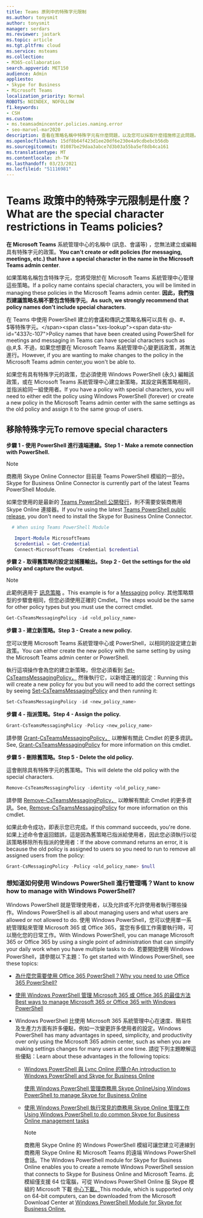 ```yaml
---
title: Teams 原則中的特殊字元限制
ms.author: tonysmit
author: tonysmit
manager: serdars
ms.reviewer: jastark
ms.topic: article
ms.tgt.pltfrm: cloud
ms.service: msteams
ms.collection:
- M365-collaboration
search.appverid: MET150
audience: Admin
appliesto:
- Skype for Business
- Microsoft Teams
localization_priority: Normal
ROBOTS: NOINDEX, NOFOLLOW
f1.keywords:
- CSH
ms.custom:
- ms.teamsadmincenter.policies.naming.error
- seo-marvel-mar2020
description: 查看在策略名稱中特殊字元有什麼問題，以及您可以採取什麼措施修正此問題。
ms.openlocfilehash: 15df8b64f423d1ee20df6e230e4a9cdbebcb56db
ms.sourcegitcommit: 01087be29daa3abce7d3b03a55ba5ef8db4ca161
ms.translationtype: MT
ms.contentlocale: zh-TW
ms.lasthandoff: 03/23/2021
ms.locfileid: "51116981"
---
```

# <a name="what-are-the-special-character-restrictions-in-teams-policies"></a><span data-ttu-id="4337c-103">Teams 政策中的特殊字元限制是什麼？</span><span class="sxs-lookup"><span data-stu-id="4337c-103">What are the special character restrictions in Teams policies?</span></span>

<span data-ttu-id="4337c-104">**在 Microsoft Teams** 系統管理中心的名稱中 (訊息、會議等) ，您無法建立或編輯具有特殊字元的政策。</span><span class="sxs-lookup"><span data-stu-id="4337c-104">**You can't create or edit policies (for messaging, meetings, etc.) that have a special character in the name in the Microsoft Teams admin center**.</span></span> 

<span data-ttu-id="4337c-105">如果策略名稱包含特殊字元，您將受限於在 Microsoft Teams 系統管理中心管理這些策略。</span><span class="sxs-lookup"><span data-stu-id="4337c-105">If a policy name contains special characters, you will be limited in managing these policies in the Microsoft Teams admin center.</span></span> <span data-ttu-id="4337c-106">**因此，我們強烈建議策略名稱不要包含特殊字元**。</span><span class="sxs-lookup"><span data-stu-id="4337c-106">**As such, we strongly recommend that policy names don't include special characters**.</span></span> 

<span data-ttu-id="4337c-107">在 Teams 中使用 PowerShell 建立的會議和傳訊之策略名稱可以具有 @、#、$等特殊字元。</span><span class="sxs-lookup"><span data-stu-id="4337c-107">Policy names that have been created using PowerShell for meetings and messaging in Teams can have special characters such as @,#,$.</span></span> <span data-ttu-id="4337c-108">不過，如果您想要在 Microsoft Teams 系統管理中心變更該政策，將無法進行。</span><span class="sxs-lookup"><span data-stu-id="4337c-108">However, if you are wanting to make changes to the policy in the Microsoft Teams admin center,you won't be able to.</span></span> 

<span data-ttu-id="4337c-109">如果您有具有特殊字元的政策，您必須使用 Windows PowerShell (永久) 編輯該政策，或在 Microsoft Teams 系統管理中心建立新策略，其設定與舊策略相同，並指派給同一組使用者。</span><span class="sxs-lookup"><span data-stu-id="4337c-109">If you have a policy with special characters, you will need to either edit the policy using Windows PowerShell (forever) or create a new policy in the Microsoft Teams admin center with the same settings as the old policy and assign it to the same group of users.</span></span>

## <a name="to-remove-special-characters"></a><span data-ttu-id="4337c-110">移除特殊字元</span><span class="sxs-lookup"><span data-stu-id="4337c-110">To remove special characters</span></span>

<span data-ttu-id="4337c-111">**步驟 1 - 使用 PowerShell 進行遠端連線。**</span><span class="sxs-lookup"><span data-stu-id="4337c-111">**Step 1 - Make a remote connection with PowerShell.**</span></span>
> [!NOTE]
> <span data-ttu-id="4337c-112">商務用 Skype Online Connector 目前是 Teams PowerShell 模組的一部分。</span><span class="sxs-lookup"><span data-stu-id="4337c-112">Skype for Business Online Connector is currently part of the latest Teams PowerShell Module.</span></span>
>
> <span data-ttu-id="4337c-113">如果您使用的是最新的 [Teams PowerShell 公開發行](https://www.powershellgallery.com/packages/MicrosoftTeams/)，則不需要安裝商務用 Skype Online 連接器。</span><span class="sxs-lookup"><span data-stu-id="4337c-113">If you're using the latest [Teams PowerShell public release](https://www.powershellgallery.com/packages/MicrosoftTeams/), you don't need to install the Skype for Business Online Connector.</span></span>

```powershell
  # When using Teams PowerShell Module

   Import-Module MicrosoftTeams
   $credential = Get-Credential
   Connect-MicrosoftTeams -Credential $credential
```


<span data-ttu-id="4337c-114">**步驟 2 - 取得舊策略的設定並捕獲輸出。**</span><span class="sxs-lookup"><span data-stu-id="4337c-114">**Step 2 - Get the settings for the old policy and capture the output.**</span></span>

> [!NOTE]
> <span data-ttu-id="4337c-115">此範例適用于 [訊息策略](/powershell/module/skype/get-csteamsmessagingpolicy?view=skype-ps) 。</span><span class="sxs-lookup"><span data-stu-id="4337c-115">This example is for a [Messaging](/powershell/module/skype/get-csteamsmessagingpolicy?view=skype-ps) policy.</span></span>  <span data-ttu-id="4337c-116">其他策略類型的步驟會相同，但您必須使用正確的 Cmdlet。</span><span class="sxs-lookup"><span data-stu-id="4337c-116">The steps would be the same for other policy types but you must use the correct cmdlet.</span></span> 

  ```PowerShell
  Get-CsTeamsMessagingPolicy -id <old_policy_name>
  ```


<span data-ttu-id="4337c-117">**步驟 3 - 建立新策略。**</span><span class="sxs-lookup"><span data-stu-id="4337c-117">**Step 3 - Create a new policy.**</span></span>

<span data-ttu-id="4337c-118">您可以使用 Microsoft Teams 系統管理中心或 PowerShell，以相同的設定建立新政策。</span><span class="sxs-lookup"><span data-stu-id="4337c-118">You can either create the new policy with the same setting by using the Microsoft Teams admin center or PowerShell.</span></span>

<span data-ttu-id="4337c-119">執行這項操作會為您的建立新策略，但您必須看到 [Set-CsTeamsMessagingPolicy，](/powershell/module/skype/set-csteamsmessagingpolicy?view=skype-ps) 然後執行它，以新增正確的設定：</span><span class="sxs-lookup"><span data-stu-id="4337c-119">Running this will create a new policy for you but you will need to add the correct settings by seeing [Set-CsTeamsMessagingPolicy](/powershell/module/skype/set-csteamsmessagingpolicy?view=skype-ps) and then running it:</span></span>

  ```PowerShell
  Set-CsTeamsMessagingPolicy -id <new_policy_name>
 ```
<span data-ttu-id="4337c-120">**步驟 4 - 指派策略。**</span><span class="sxs-lookup"><span data-stu-id="4337c-120">**Step 4 - Assign the policy.**</span></span>
 ```PowerShell
Grant-CsTeamsMessagingPolicy -Policy <new_policy_name>
 ```
<span data-ttu-id="4337c-121">請參閱 [Grant-CsTeamsMessagingPolicy，](/powershell/module/skype/grant-csteamsmessagingpolicy?view=skype-ps) 以瞭解有關此 Cmdlet 的更多資訊。</span><span class="sxs-lookup"><span data-stu-id="4337c-121">See, [Grant-CsTeamsMessagingPolicy](/powershell/module/skype/grant-csteamsmessagingpolicy?view=skype-ps) for more information on this cmdlet.</span></span>

<span data-ttu-id="4337c-122">**步驟 5 - 刪除舊策略。**</span><span class="sxs-lookup"><span data-stu-id="4337c-122">**Step 5 - Delete the old policy.**</span></span>

<span data-ttu-id="4337c-123">這會刪除具有特殊字元的舊策略。</span><span class="sxs-lookup"><span data-stu-id="4337c-123">This will delete the old policy with the special characters.</span></span>
  ```PowerShell
  Remove-CsTeamsMessagingPolicy -identity <old_policy_name>
  ```
<span data-ttu-id="4337c-124">請參閱 [Remove-CsTeamsMessagingPolicy，](/powershell/module/skype/remove-csteamsmessagingpolicy?view=skype-ps) 以瞭解有關此 Cmdlet 的更多資訊。</span><span class="sxs-lookup"><span data-stu-id="4337c-124">See, [Remove-CsTeamsMessagingPolicy](/powershell/module/skype/remove-csteamsmessagingpolicy?view=skype-ps) for more information on this cmdlet.</span></span>

<span data-ttu-id="4337c-125">如果此命令成功，即表示您已完成。</span><span class="sxs-lookup"><span data-stu-id="4337c-125">If this command succeeds, you're done.</span></span> <span data-ttu-id="4337c-126">如果上述命令會返回錯誤，這是因為舊策略已指派給使用者，因此您必須執行以從該策略移除所有指派的使用者：</span><span class="sxs-lookup"><span data-stu-id="4337c-126">If the above command returns an error, it is because the old policy is assigned to users so you need to run to remove all assigned users from the policy:</span></span>

```PowerShell
Grant-CsMessagingPolicy -Policy <old_policy_name> $null
```
### <a name="want-to-know-how-to-manage-with-windows-powershell"></a><span data-ttu-id="4337c-127">想知道如何使用 Windows PowerShell 進行管理嗎？</span><span class="sxs-lookup"><span data-stu-id="4337c-127">Want to know how to manage with Windows PowerShell?</span></span>

<span data-ttu-id="4337c-128">Windows PowerShell 就是管理使用者，以及允許或不允許使用者執行哪些操作。</span><span class="sxs-lookup"><span data-stu-id="4337c-128">Windows PowerShell is all about managing users and what users are allowed or not allowed to do.</span></span> <span data-ttu-id="4337c-129">使用 Windows PowerShell，您可以使用單一系統管理點來管理 Microsoft 365 或 Office 365，當您有多個工作需要執行時，可以簡化您的日常工作。</span><span class="sxs-lookup"><span data-stu-id="4337c-129">With Windows PowerShell, you can manage Microsoft 365 or Office 365 by using a single point of administration that can simplify your daily work when you have multiple tasks to do.</span></span> <span data-ttu-id="4337c-130">若要開始使用 Windows PowerShell，請參閱以下主題：</span><span class="sxs-lookup"><span data-stu-id="4337c-130">To get started with Windows PowerShell, see these topics:</span></span>
    
  - [<span data-ttu-id="4337c-131">為什麼您需要使用 Office 365 PowerShell？</span><span class="sxs-lookup"><span data-stu-id="4337c-131">Why you need to use Office 365 PowerShell?</span></span>](/microsoft-365/enterprise/why-you-need-to-use-microsoft-365-powershell)
    
  - <span data-ttu-id="4337c-132">[使用 Windows PowerShell 管理 Microsoft 365 或 Office 365 的最佳方法](/previous-versions//dn568025(v=technet.10))</span><span class="sxs-lookup"><span data-stu-id="4337c-132">[Best ways to manage Microsoft 365 or Office 365 with Windows PowerShell](/previous-versions//dn568025(v=technet.10))</span></span>
    
- <span data-ttu-id="4337c-133">Windows PowerShell 比使用 Microsoft 365 系統管理中心在速度、簡易性及生產力方面有許多優點，例如一次變更許多使用者的設定。</span><span class="sxs-lookup"><span data-stu-id="4337c-133">Windows PowerShell has many advantages in speed, simplicity, and productivity over only using the Microsoft 365 admin center, such as when you are making settings changes for many users at one time.</span></span> <span data-ttu-id="4337c-134">請從下列主題瞭解這些優點：</span><span class="sxs-lookup"><span data-stu-id="4337c-134">Learn about these advantages in the following topics:</span></span>
    
  - [<span data-ttu-id="4337c-135">Windows PowerShell 與 Lync Online 的簡介</span><span class="sxs-lookup"><span data-stu-id="4337c-135">An introduction to Windows PowerShell and Skype for Business Online</span></span>](/SkypeForBusiness/set-up-your-computer-for-windows-powershell/set-up-your-computer-for-windows-powershell)
    
    [<span data-ttu-id="4337c-136">使用 Windows PowerShell 管理商務用 Skype Online</span><span class="sxs-lookup"><span data-stu-id="4337c-136">Using Windows PowerShell to manage Skype for Business Online</span></span>](/SkypeForBusiness/set-up-your-computer-for-windows-powershell/set-up-your-computer-for-windows-powershell)
    
  - [<span data-ttu-id="4337c-137">使用 Windows PowerShell 執行常見的商務用 Skype Online 管理工作</span><span class="sxs-lookup"><span data-stu-id="4337c-137">Using Windows PowerShell to do common Skype for Business Online management tasks</span></span>](/SkypeForBusiness/set-up-your-computer-for-windows-powershell/set-up-your-computer-for-windows-powershell)
    
    > [!NOTE]
    > <span data-ttu-id="4337c-138">商務用 Skype Online 的 Windows PowerShell 模組可讓您建立可連線到商務用 Skype Online 和 Microsoft Teams 的遠端 Windows PowerShell 會話。</span><span class="sxs-lookup"><span data-stu-id="4337c-138">The Windows PowerShell module for Skype for Business Online enables you to create a remote Windows PowerShell session that connects to Skype for Business Online and Microsoft Teams.</span></span> <span data-ttu-id="4337c-139">此模組僅支援 64 位電腦，可從 Windows PowerShell Online 版 Skype 模組的 Microsoft 下載 [中心下載。](https://go.microsoft.com/fwlink/?LinkId=294688)</span><span class="sxs-lookup"><span data-stu-id="4337c-139">This module, which is supported only on 64-bit computers, can be downloaded from the Microsoft Download Center at [Windows PowerShell Module for Skype for Business Online.](https://go.microsoft.com/fwlink/?LinkId=294688)</span></span>
